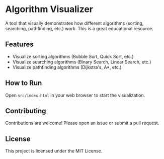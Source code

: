 # Algorithm Visualizer

A tool that visually demonstrates how different algorithms (sorting, searching, pathfinding, etc.) work. This is a great educational resource.

## Features

- Visualize sorting algorithms (Bubble Sort, Quick Sort, etc.)
- Visualize searching algorithms (Binary Search, Linear Search, etc.)
- Visualize pathfinding algorithms (Dijkstra's, A*, etc.)

## How to Run

Open `src/index.html` in your web browser to start the visualization.

## Contributing

Contributions are welcome! Please open an issue or submit a pull request.

## License

This project is licensed under the MIT License.
